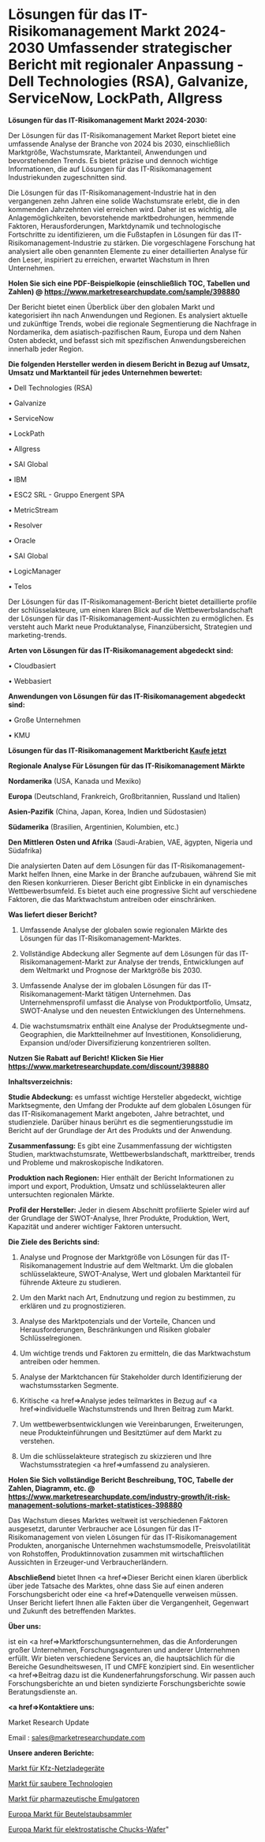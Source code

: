 # Lösungen für das IT-Risikomanagement Markt 2024-2030 Umfassender strategischer Bericht mit regionaler Anpassung - Dell Technologies (RSA), Galvanize, ServiceNow, LockPath, Allgress

<strong>Lösungen für das IT-Risikomanagement Markt 2024-2030:</strong>

Der Lösungen für das IT-Risikomanagement Market Report bietet eine umfassende Analyse der Branche von 2024 bis 2030, einschließlich Marktgröße, Wachstumsrate, Marktanteil, Anwendungen und bevorstehenden Trends. Es bietet präzise und dennoch wichtige Informationen, die auf Lösungen für das IT-Risikomanagement Industriekunden zugeschnitten sind.

Die Lösungen für das IT-Risikomanagement-Industrie hat in den vergangenen zehn Jahren eine solide Wachstumsrate erlebt, die in den kommenden Jahrzehnten viel erreichen wird. Daher ist es wichtig, alle Anlagemöglichkeiten, bevorstehende marktbedrohungen, hemmende Faktoren, Herausforderungen, Marktdynamik und technologische Fortschritte zu identifizieren, um die Fußstapfen in Lösungen für das IT-Risikomanagement-Industrie zu stärken. Die vorgeschlagene Forschung hat analysiert alle oben genannten Elemente zu einer detaillierten Analyse für den Leser, inspiriert zu erreichen, erwartet Wachstum in Ihren Unternehmen.

<strong>Holen Sie sich eine PDF-Beispielkopie (einschließlich TOC, Tabellen und Zahlen) @
</strong><strong><a href=https://www.marketresearchupdate.com/sample/398880><strong>https://www.marketresearchupdate.com/sample/398880</u></font></a></strong></strong>

Der Bericht bietet einen Überblick über den globalen Markt und kategorisiert ihn nach Anwendungen und Regionen. Es analysiert aktuelle und zukünftige Trends, wobei die regionale Segmentierung die Nachfrage in Nordamerika, dem asiatisch-pazifischen Raum, Europa und dem Nahen Osten abdeckt, und befasst sich mit spezifischen Anwendungsbereichen innerhalb jeder Region.

<strong>Die folgenden Hersteller werden in diesem Bericht in Bezug auf Umsatz, Umsatz und Marktanteil für jedes Unternehmen bewertet:</strong>

• Dell Technologies (RSA)

• Galvanize

• ServiceNow

• LockPath

• Allgress

• SAI Global

• IBM

• ESC2 SRL - Gruppo Energent SPA

• MetricStream

• Resolver

• Oracle

• SAI Global

• LogicManager

• Telos

Der Lösungen für das IT-Risikomanagement-Bericht bietet detaillierte profile der schlüsselakteure, um einen klaren Blick auf die Wettbewerbslandschaft der Lösungen für das IT-Risikomanagement-Aussichten zu ermöglichen. Es versteht auch Markt neue Produktanalyse, Finanzübersicht, Strategien und marketing-trends.

<strong>Arten von Lösungen für das IT-Risikomanagement abgedeckt sind:</strong>

• Cloudbasiert

• Webbasiert

<strong>Anwendungen von Lösungen für das IT-Risikomanagement abgedeckt sind:</strong>

• Große Unternehmen

• KMU

<strong>Lösungen für das IT-Risikomanagement Marktbericht <a href=https://www.marketresearchupdate.com/buynow/398880>Kaufe jetzt</a></strong>

<strong>Regionale Analyse Für Lösungen für das IT-Risikomanagement Märkte</strong>

<strong>Nordamerika</strong> (USA, Kanada und Mexiko)

<strong>Europa</strong> (Deutschland, Frankreich, Großbritannien, Russland und Italien)

<strong>Asien-Pazifik</strong> (China, Japan, Korea, Indien und Südostasien)

<strong>Südamerika</strong> (Brasilien, Argentinien, Kolumbien, etc.)

<strong>Den Mittleren</strong> <strong>Osten und Afrika</strong> (Saudi-Arabien, VAE, ägypten, Nigeria und Südafrika)

Die analysierten Daten auf dem Lösungen für das IT-Risikomanagement-Markt helfen Ihnen, eine Marke in der Branche aufzubauen, während Sie mit den Riesen konkurrieren. Dieser Bericht gibt Einblicke in ein dynamisches Wettbewerbsumfeld. Es bietet auch eine progressive Sicht auf verschiedene Faktoren, die das Marktwachstum antreiben oder einschränken.

<strong>Was liefert dieser Bericht?</strong>

1. Umfassende Analyse der globalen sowie regionalen Märkte des Lösungen für das IT-Risikomanagement-Marktes.

2. Vollständige Abdeckung aller Segmente auf dem Lösungen für das IT-Risikomanagement-Markt zur Analyse der trends, Entwicklungen auf dem Weltmarkt und Prognose der Marktgröße bis 2030.

3. Umfassende Analyse der im globalen Lösungen für das IT-Risikomanagement-Markt tätigen Unternehmen. Das Unternehmensprofil umfasst die Analyse von Produktportfolio, Umsatz, SWOT-Analyse und den neuesten Entwicklungen des Unternehmens.

4. Die wachstumsmatrix enthält eine Analyse der Produktsegmente und-Geographien, die Marktteilnehmer auf Investitionen, Konsolidierung, Expansion und/oder Diversifizierung konzentrieren sollten.

<strong>Nutzen Sie Rabatt auf Bericht! Klicken Sie Hier
</strong><strong><a href=https://www.marketresearchupdate.com/discount/398880>https://www.marketresearchupdate.com/discount/398880</b></u></font></strong></a>

<strong>Inhaltsverzeichnis:</strong>

<strong>Studie Abdeckung:</strong> es umfasst wichtige Hersteller abgedeckt, wichtige Marktsegmente, den Umfang der Produkte auf dem globalen Lösungen für das IT-Risikomanagement Markt angeboten, Jahre betrachtet, und studienziele. Darüber hinaus berührt es die segmentierungsstudie im Bericht auf der Grundlage der Art des Produkts und der Anwendung.

<strong>Zusammenfassung:</strong> Es gibt eine Zusammenfassung der wichtigsten Studien, marktwachstumsrate, Wettbewerbslandschaft, markttreiber, trends und Probleme und makroskopische Indikatoren.

<strong>Produktion nach Regionen:</strong> Hier enthält der Bericht Informationen zu import und export, Produktion, Umsatz und schlüsselakteuren aller untersuchten regionalen Märkte.

<strong>Profil der Hersteller:</strong> Jeder in diesem Abschnitt profilierte Spieler wird auf der Grundlage der SWOT-Analyse, Ihrer Produkte, Produktion, Wert, Kapazität und anderer wichtiger Faktoren untersucht.

<strong>Die Ziele des Berichts sind:</strong>

1) Analyse und Prognose der Marktgröße von Lösungen für das IT-Risikomanagement Industrie auf dem Weltmarkt.
Um die globalen schlüsselakteure, SWOT-Analyse, Wert und globalen Marktanteil für führende Akteure zu studieren.

2) Um den Markt nach Art, Endnutzung und region zu bestimmen, zu erklären und zu prognostizieren.

3) Analyse des Marktpotenzials und der Vorteile, Chancen und Herausforderungen, Beschränkungen und Risiken globaler Schlüsselregionen.

4) Um wichtige trends und Faktoren zu ermitteln, die das Marktwachstum antreiben oder hemmen.

5) Analyse der Marktchancen für Stakeholder durch Identifizierung der wachstumsstarken Segmente.

6) Kritische <a href=>Analyse</a> jedes teilmarktes in Bezug auf <a href=>individuelle</a> Wachstumstrends und Ihren Beitrag zum Markt.

7) Um wettbewerbsentwicklungen wie Vereinbarungen, Erweiterungen, neue Produkteinführungen und Besitztümer auf dem Markt zu verstehen.

8) Um die schlüsselakteure strategisch zu skizzieren und Ihre Wachstumsstrategien <a href=>umfassend</a> zu analysieren.

<strong>Holen Sie Sich vollständige Bericht Beschreibung, TOC, Tabelle der Zahlen, Diagramm, etc. @ </strong><strong><a href=https://www.marketresearchupdate.com/industry-growth/it-risk-management-solutions-market-statistices-398880>https://www.marketresearchupdate.com/industry-growth/it-risk-management-solutions-market-statistices-398880</a></font></strong>

Das Wachstum dieses Marktes weltweit ist verschiedenen Faktoren ausgesetzt, darunter Verbraucher ace Lösungen für das IT-Risikomanagement von vielen Lösungen für das IT-Risikomanagement Produkten, anorganische Unternehmen wachstumsmodelle, Preisvolatilität von Rohstoffen, Produktinnovation zusammen mit wirtschaftlichen Aussichten in Erzeuger-und Verbraucherländern.

<strong>Abschließend</strong> bietet Ihnen <a href=>Dieser</a> Bericht einen klaren überblick über jede Tatsache des Marktes, ohne dass Sie auf einen anderen Forschungsbericht oder eine <a href=>Datenquelle</a> verweisen müssen. Unser Bericht liefert Ihnen alle Fakten über die Vergangenheit, Gegenwart und Zukunft des betreffenden Marktes.

<strong>Über uns:</strong>

 ist ein <a href=>Marktfors</a>chungsunternehmen, das die Anforderungen großer Unternehmen, Forschungsagenturen und anderer Unternehmen erfüllt. Wir bieten verschiedene Services an, die hauptsächlich für die Bereiche Gesundheitswesen, IT und CMFE konzipiert sind. Ein wesentlicher <a href=>Beitrag</a> dazu ist die Kundenerfahrungsforschung. Wir passen auch Forschungsberichte an und bieten syndizierte Forschungsberichte sowie Beratungsdienste an.

<strong><a href=>Kontaktiere uns:</a></strong>

Market Research Update

Email : sales@marketresearchupdate.com

<strong>Unsere anderen Berichte:</strong>

<a href=https://www.linkedin.com/pulse/vehicle-grid-chargers-market-has-huge-demand-worldwide>Markt für Kfz-Netzladegeräte</a>

<a href=https://www.linkedin.com/pulse/clean-technology-market-2023-remarking>Markt für saubere Technologien</a>

<a href=https://www.linkedin.com/pulse/pharmaceutical-emulsifiers-market-analysis-segment>Markt für pharmazeutische Emulgatoren</a>

<a href=https://www.linkedin.com/pulse/europe-bag-dust-collector-market-2023-pointing>Europa Markt für Beutelstaubsammler</a>

<a href=https://www.linkedin.com/pulse/europe-electrostatic-chucks-wafer-market-size>Europa Markt für elektrostatische Chucks-Wafer</a>"
